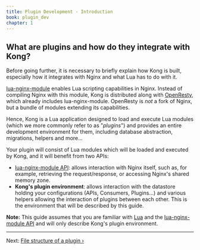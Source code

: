```yaml
---
title: Plugin Development - Introduction
book: plugin_dev
chapter: 1
---
```


## What are plugins and how do they integrate with Kong?

Before going further, it is necessary to briefly explain how Kong is built, especially how it integrates with Nginx and what Lua has to do with it.

[lua-nginx-module] enables Lua scripting capabilities in Nginx. Instead of compiling Nginx with this module, Kong is distributed along with [OpenResty](https://openresty.org/), which already includes lua-nginx-module. OpenResty is *not* a fork of Nginx, but a bundle of modules extending its capabilities.

Hence, Kong is a Lua application designed to load and execute Lua modules (which we more commonly refer to as "*plugins*") and provides an entire development environment for them, including database abstraction, migrations, helpers and more...

Your plugin will consist of Lua modules which will be loaded and executed by Kong, and it will benefit from two APIs:

- [lua-nginx-module API][lua-nginx-module]: allows interaction with Nginx itself, such as, for example, retrieving the request/response, or accessing Nginx's shared memory zone.
- **Kong's plugin environment**: allows interaction with the datastore holding your configurations (APIs, Consumers, Plugins...) and various helpers allowing the interaction of plugins between each other. This is the environment that will be described by this guide.

<div class="alert alert-warning">
  <strong>Note:</strong> This guide assumes that you are familiar with <a href="http://www.lua.org/">Lua</a> and the <a href="https://github.com/openresty/lua-nginx-module">lua-nginx-module API</a> and will only describe Kong's plugin environment.
</div>

---

Next: [File structure of a plugin &rsaquo;]({{page.book.next}})

[lua-nginx-module]: https://github.com/openresty/lua-nginx-module
